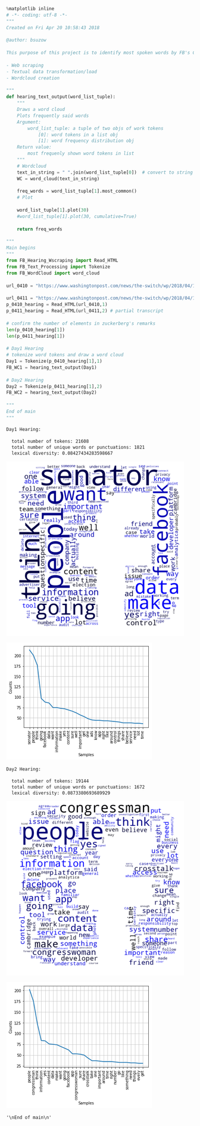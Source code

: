 

```python
%matplotlib inline
# -*- coding: utf-8 -*-
"""
Created on Fri Apr 20 10:58:43 2018

@author: bsuzow

This purpose of this project is to identify most spoken words by FB's CEO during the Senate hearings in April 10 & 11, 2018.

- Web scraping
- Textual data transformation/load
- Wordcloud creation

"""
def hearing_text_output(word_list_tuple):
    """
    Draws a word cloud
    Plots frequently said words
    Argument:
        word_list_tuple: a tuple of two objs of work tokens
            [0]: word tokens in a list obj
            [1]: word frequency distribution obj
    Return value:
        most frequenly shown word tokens in list
    """
    # Wordcloud
    text_in_string = " ".join(word_list_tuple[0])  # convert to string
    WC = word_cloud(text_in_string)  
    
    freq_words = word_list_tuple[1].most_common()
    # Plot
    
    word_list_tuple[1].plot(30)
    #word_list_tuple[1].plot(30, cumulative=True)
    
    return freq_words

""" 
Main begins
""" 
from FB_Hearing_Wscraping import Read_HTML
from FB_Text_Processing import Tokenize
from FB_WordCloud import word_cloud

url_0410 = "https://www.washingtonpost.com/news/the-switch/wp/2018/04/10/transcript-of-mark-zuckerbergs-senate-hearing/?utm_term=.3a46cd6da4a1"

url_0411 = "https://www.washingtonpost.com/news/the-switch/wp/2018/04/11/transcript-of-zuckerbergs-appearance-before-house-committee/?utm_term=.300276ffbe68"
p_0410_hearing = Read_HTML(url_0410,1)
p_0411_hearing = Read_HTML(url_0411,2) # partial transcript

# confirm the number of elements in zuckerberg's remarks
len(p_0410_hearing[1]) 
len(p_0411_hearing[1]) 

# Day1 Hearing
# tokenize word tokens and draw a word cloud
Day1 = Tokenize(p_0410_hearing[1],1)
FB_WC1 = hearing_text_output(Day1)

# Day2 Hearing
Day2 = Tokenize(p_0411_hearing[1],2)
FB_WC2 = hearing_text_output(Day2)

"""
End of main
"""

```

    
    Day1 Hearing:
    
      total number of tokens: 21608
      total number of unique words or punctuations: 1821
      lexical diversity: 0.08427434283598667
    
    


![png](output_0_1.png)



![png](output_0_2.png)


    
    Day2 Hearing:
    
      total number of tokens: 19144
      total number of unique words or punctuations: 1672
      lexical diversity: 0.0873380693689929
    
    


![png](output_0_4.png)



![png](output_0_5.png)





    '\nEnd of main\n'


